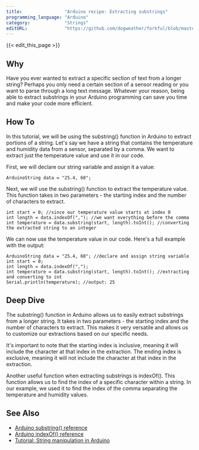 ```yaml
---
title:                "Arduino recipe: Extracting substrings"
programming_language: "Arduino"
category:             "Strings"
editURL:              "https://github.com/dogweather/forkful/blob/master/content/en/arduino/extracting-substrings.md"
---
```


{{< edit_this_page >}}

## Why

Have you ever wanted to extract a specific section of text from a longer string? Perhaps you only need a certain section of a sensor reading or you want to parse through a long text message. Whatever your reason, being able to extract substrings in your Arduino programming can save you time and make your code more efficient.

## How To

In this tutorial, we will be using the substring() function in Arduino to extract portions of a string. Let's say we have a string that contains the temperature and humidity data from a sensor, separated by a comma. We want to extract just the temperature value and use it in our code.

First, we will declare our string variable and assign it a value:

```
ArduinoString data = "25.4, 60";
```

Next, we will use the substring() function to extract the temperature value. This function takes in two parameters - the starting index and the number of characters to extract.

```
int start = 0; //since our temperature value starts at index 0
int length = data.indexOf(","); //we want everything before the comma
int temperature = data.substring(start, length).toInt(); //converting the extracted string to an integer
```

We can now use the temperature value in our code. Here's a full example with the output:

```
ArduinoString data = "25.4, 60"; //declare and assign string variable
int start = 0;
int length = data.indexOf(",");
int temperature = data.substring(start, length).toInt(); //extracting and converting to int
Serial.println(temperature); //output: 25
```

## Deep Dive

The substring() function in Arduino allows us to easily extract substrings from a longer string. It takes in two parameters - the starting index and the number of characters to extract. This makes it very versatile and allows us to customize our extractions based on our specific needs.

It's important to note that the starting index is inclusive, meaning it will include the character at that index in the extraction. The ending index is exclusive, meaning it will not include the character at that index in the extraction.

Another useful function when extracting substrings is indexOf(). This function allows us to find the index of a specific character within a string. In our example, we used it to find the index of the comma separating the temperature and humidity values.

## See Also

- [Arduino substring() reference](https://www.arduino.cc/reference/en/language/variables/data-types/string/functions/substring/)
- [Arduino indexOf() reference](https://www.arduino.cc/reference/en/language/variables/data-types/string/functions/indexof/)
- [Tutorial: String manipulation in Arduino](https://www.arduino.cc/en/Tutorial/StringVariableTutorial)